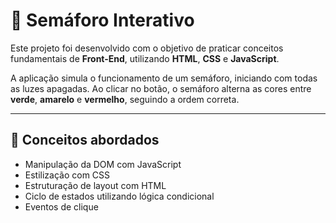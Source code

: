 # 🚦 Semáforo Interativo

Este projeto foi desenvolvido com o objetivo de praticar conceitos fundamentais de **Front-End**, utilizando **HTML**, **CSS** e **JavaScript**.

A aplicação simula o funcionamento de um semáforo, iniciando com todas as luzes apagadas. Ao clicar no botão, o semáforo alterna as cores entre **verde**, **amarelo** e **vermelho**, seguindo a ordem correta.

---

## 🧠 Conceitos abordados

- Manipulação da DOM com JavaScript
- Estilização com CSS
- Estruturação de layout com HTML
- Ciclo de estados utilizando lógica condicional
- Eventos de clique
